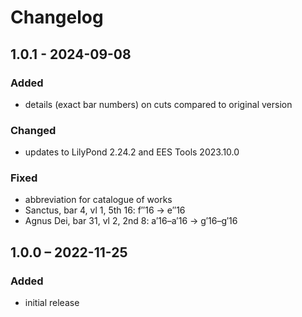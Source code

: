 # Changelog

## 1.0.1 - 2024-09-08

### Added

- details (exact bar numbers) on cuts compared to original version

### Changed

- updates to LilyPond 2.24.2 and EES Tools 2023.10.0

### Fixed

- abbreviation for catalogue of works
- Sanctus, bar 4, vl 1, 5th 16: f″16 → e″16
- Agnus Dei, bar 31, vl 2, 2nd 8: a′16–a′16 → g′16–g′16


## 1.0.0 – 2022-11-25

### Added

- initial release
